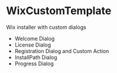 # WixCustomTemplate
Wix installer with custom dialogs
* Welcome Dialog
* License Dialog
* Registration Dialog and Custom Action
* InstallPath Dialog
* Progress Dialog
